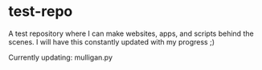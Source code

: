 # test-repo
 A test repository where I can make websites, apps, and scripts behind the scenes.
 I will have this constantly updated with my progress ;)

Currently updating: mulligan.py
